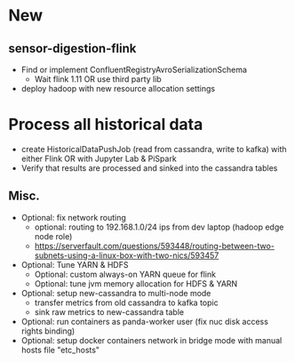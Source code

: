 # New
## sensor-digestion-flink
 - Find or implement ConfluentRegistryAvroSerializationSchema
    - Wait flink 1.11 OR use third party lib
 - deploy hadoop with new resource allocation settings

# Process all historical data
- create HistoricalDataPushJob (read from cassandra, write to kafka) with either Flink OR with Jupyter Lab & PiSpark
- Verify that results are processed and sinked into the cassandra tables


## Misc.
- Optional: fix network routing
    - optional: routing to 192.168.1.0/24 ips from dev laptop (hadoop edge node role)
    - https://serverfault.com/questions/593448/routing-between-two-subnets-using-a-linux-box-with-two-nics/593457
- Optional: Tune YARN & HDFS
    - Optional: custom always-on YARN queue for flink
    - Optional: tune jvm memory allocation for HDFS & YARN
- Optional: setup new-cassandra to multi-node mode
    - transfer metrics from old cassandra to kafka topic
    - sink raw metrics to new-cassandra table
- Optional: run containers as panda-worker user (fix nuc disk access rights binding)
- Optional: setup docker containers network in bridge mode with manual hosts file "etc_hosts"


